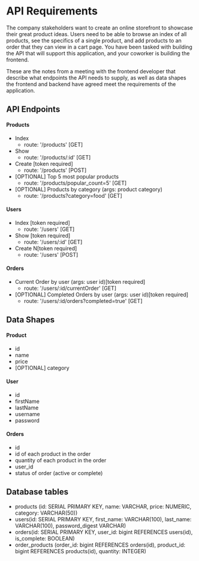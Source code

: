 # API Requirements
The company stakeholders want to create an online storefront to showcase their great product ideas. Users need to be able to browse an index of all products, see the specifics of a single product, and add products to an order that they can view in a cart page. You have been tasked with building the API that will support this application, and your coworker is building the frontend.

These are the notes from a meeting with the frontend developer that describe what endpoints the API needs to supply, as well as data shapes the frontend and backend have agreed meet the requirements of the application. 

## API Endpoints
#### Products
- Index 
    - route: '/products' [GET]
- Show
    - route: '/products/:id' [GET]
- Create [token required]
    - route: '/products' [POST]
- [OPTIONAL] Top 5 most popular products 
    - route: '/products/popular_count=5' [GET]
- [OPTIONAL] Products by category (args: product category)
    - route: '/products?category=food' [GET]

#### Users
- Index [token required]
    - route: '/users' [GET]
- Show [token required]
    - route: '/users/:id' [GET]
- Create N[token required]
    - route: '/users' [POST]

#### Orders
- Current Order by user (args: user id)[token required]
    - route: '/users/:id/currentOrder' [GET]
- [OPTIONAL] Completed Orders by user (args: user id)[token required]
    - route: '/users/:id/orders?completed=true' [GET]

## Data Shapes
#### Product
- id
- name
- price
- [OPTIONAL] category

#### User
- id
- firstName
- lastName
- username
- password

#### Orders
- id
- id of each product in the order
- quantity of each product in the order
- user_id
- status of order (active or complete)

## Database tables
- products (id: SERIAL PRIMARY KEY, name: VARCHAR, price: NUMERIC, category: VARCHAR(50))
- users(id: SERIAL PRIMARY KEY, first_name: VARCHAR(100), last_name: VARCHAR(100), password_digest VARCHAR)
- orders(id: SERIAL PRIMARY KEY, user_id: bigint REFERENCES users(id), is_complete: BOOLEAN)
- order_products (order_id: bigint REFERENCES orders(id), product_id: bigint REFERENCES products(id), quantity: INTEGER)